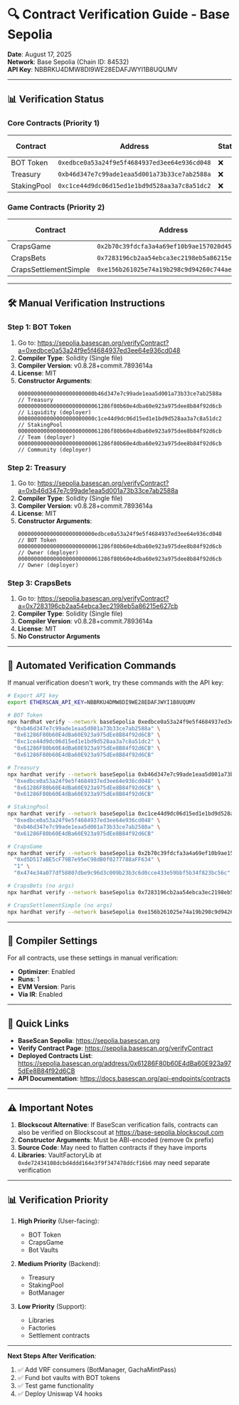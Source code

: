 # 🔍 Contract Verification Guide - Base Sepolia

**Date**: August 17, 2025  
**Network**: Base Sepolia (Chain ID: 84532)  
**API Key**: NBBRKU4DMW8DI9WE28EDAFJWYI1B8UQUMV

---

## 📊 Verification Status

### Core Contracts (Priority 1)
| Contract | Address | Status | Verify Link |
|----------|---------|--------|-------------|
| BOT Token | `0xedbce0a53a24f9e5f4684937ed3ee64e936cd048` | ❌ | [Verify](https://sepolia.basescan.org/verifyContract?a=0xedbce0a53a24f9e5f4684937ed3ee64e936cd048) |
| Treasury | `0xb46d347e7c99ade1eaa5d001a73b33ce7ab2588a` | ❌ | [Verify](https://sepolia.basescan.org/verifyContract?a=0xb46d347e7c99ade1eaa5d001a73b33ce7ab2588a) |
| StakingPool | `0xc1ce44d9dc06d15ed1e1bd9d528aa3a7c8a51dc2` | ❌ | [Verify](https://sepolia.basescan.org/verifyContract?a=0xc1ce44d9dc06d15ed1e1bd9d528aa3a7c8a51dc2) |

### Game Contracts (Priority 2)
| Contract | Address | Status | Verify Link |
|----------|---------|--------|-------------|
| CrapsGame | `0x2b70c39fdcfa3a4a69ef10b9ae157020d451708a` | ❌ | [Verify](https://sepolia.basescan.org/verifyContract?a=0x2b70c39fdcfa3a4a69ef10b9ae157020d451708a) |
| CrapsBets | `0x7283196cb2aa54ebca3ec2198eb5a86215e627cb` | ❌ | [Verify](https://sepolia.basescan.org/verifyContract?a=0x7283196cb2aa54ebca3ec2198eb5a86215e627cb) |
| CrapsSettlementSimple | `0xe156b261025e74a19b298c9d94260c744ae85d7f` | ❌ | [Verify](https://sepolia.basescan.org/verifyContract?a=0xe156b261025e74a19b298c9d94260c744ae85d7f) |

---

## 🛠️ Manual Verification Instructions

### Step 1: BOT Token
1. Go to: https://sepolia.basescan.org/verifyContract?a=0xedbce0a53a24f9e5f4684937ed3ee64e936cd048
2. **Compiler Type**: Solidity (Single file)
3. **Compiler Version**: v0.8.28+commit.7893614a
4. **License**: MIT
5. **Constructor Arguments**:
   ```
   000000000000000000000000b46d347e7c99ade1eaa5d001a73b33ce7ab2588a  // Treasury
   00000000000000000000000061286f80b60e4dba60e923a975dee8b84f92d6cb  // Liquidity (deployer)
   000000000000000000000000c1ce44d9dc06d15ed1e1bd9d528aa3a7c8a51dc2  // StakingPool
   00000000000000000000000061286f80b60e4dba60e923a975dee8b84f92d6cb  // Team (deployer)
   00000000000000000000000061286f80b60e4dba60e923a975dee8b84f92d6cb  // Community (deployer)
   ```

### Step 2: Treasury
1. Go to: https://sepolia.basescan.org/verifyContract?a=0xb46d347e7c99ade1eaa5d001a73b33ce7ab2588a
2. **Compiler Type**: Solidity (Single file)
3. **Compiler Version**: v0.8.28+commit.7893614a
4. **License**: MIT
5. **Constructor Arguments**:
   ```
   000000000000000000000000edbce0a53a24f9e5f4684937ed3ee64e936cd048  // BOT Token
   00000000000000000000000061286f80b60e4dba60e923a975dee8b84f92d6cb  // Owner (deployer)
   00000000000000000000000061286f80b60e4dba60e923a975dee8b84f92d6cb  // Owner (deployer)
   ```

### Step 3: CrapsBets
1. Go to: https://sepolia.basescan.org/verifyContract?a=0x7283196cb2aa54ebca3ec2198eb5a86215e627cb
2. **Compiler Type**: Solidity (Single file)
3. **Compiler Version**: v0.8.28+commit.7893614a
4. **License**: MIT
5. **No Constructor Arguments**

---

## 🚀 Automated Verification Commands

If manual verification doesn't work, try these commands with the API key:

```bash
# Export API key
export ETHERSCAN_API_KEY=NBBRKU4DMW8DI9WE28EDAFJWYI1B8UQUMV

# BOT Token
npx hardhat verify --network baseSepolia 0xedbce0a53a24f9e5f4684937ed3ee64e936cd048 \
  "0xb46d347e7c99ade1eaa5d001a73b33ce7ab2588a" \
  "0x61286F80b60E4dBa60E923a975dEe8B84f92d6CB" \
  "0xc1ce44d9dc06d15ed1e1bd9d528aa3a7c8a51dc2" \
  "0x61286F80b60E4dBa60E923a975dEe8B84f92d6CB" \
  "0x61286F80b60E4dBa60E923a975dEe8B84f92d6CB"

# Treasury
npx hardhat verify --network baseSepolia 0xb46d347e7c99ade1eaa5d001a73b33ce7ab2588a \
  "0xedbce0a53a24f9e5f4684937ed3ee64e936cd048" \
  "0x61286F80b60E4dBa60E923a975dEe8B84f92d6CB" \
  "0x61286F80b60E4dBa60E923a975dEe8B84f92d6CB"

# StakingPool
npx hardhat verify --network baseSepolia 0xc1ce44d9dc06d15ed1e1bd9d528aa3a7c8a51dc2 \
  "0xedbce0a53a24f9e5f4684937ed3ee64e936cd048" \
  "0xb46d347e7c99ade1eaa5d001a73b33ce7ab2588a" \
  "0x61286F80b60E4dBa60E923a975dEe8B84f92d6CB"

# CrapsGame
npx hardhat verify --network baseSepolia 0x2b70c39fdcfa3a4a69ef10b9ae157020d451708a \
  "0xd5D517aBE5cF79B7e95eC98dB0f0277788aFF634" \
  "1" \
  "0x474e34a077df58807dbe9c96d3c009b23b3c6d0cce433e59bbf5b34f823bc56c"

# CrapsBets (no args)
npx hardhat verify --network baseSepolia 0x7283196cb2aa54ebca3ec2198eb5a86215e627cb

# CrapsSettlementSimple (no args)
npx hardhat verify --network baseSepolia 0xe156b261025e74a19b298c9d94260c744ae85d7f
```

---

## 📝 Compiler Settings

For all contracts, use these settings in manual verification:

- **Optimizer**: Enabled
- **Runs**: 1
- **EVM Version**: Paris
- **Via IR**: Enabled

---

## 🔗 Quick Links

- **BaseScan Sepolia**: https://sepolia.basescan.org
- **Verify Contract Page**: https://sepolia.basescan.org/verifyContract
- **Deployed Contracts List**: https://sepolia.basescan.org/address/0x61286F80b60E4dBa60E923a975dEe8B84f92d6CB
- **API Documentation**: https://docs.basescan.org/api-endpoints/contracts

---

## ⚠️ Important Notes

1. **Blockscout Alternative**: If BaseScan verification fails, contracts can also be verified on Blockscout at https://base-sepolia.blockscout.com
2. **Constructor Arguments**: Must be ABI-encoded (remove 0x prefix)
3. **Source Code**: May need to flatten contracts if they have imports
4. **Libraries**: VaultFactoryLib at `0xde72434108dcbd4ddd164e3f9f347478ddcf16b6` may need separate verification

---

## 📊 Verification Priority

1. **High Priority** (User-facing):
   - BOT Token
   - CrapsGame
   - Bot Vaults

2. **Medium Priority** (Backend):
   - Treasury
   - StakingPool
   - BotManager

3. **Low Priority** (Support):
   - Libraries
   - Factories
   - Settlement contracts

---

**Next Steps After Verification**:
1. ✅ Add VRF consumers (BotManager, GachaMintPass)
2. ✅ Fund bot vaults with BOT tokens
3. ✅ Test game functionality
4. ✅ Deploy Uniswap V4 hooks